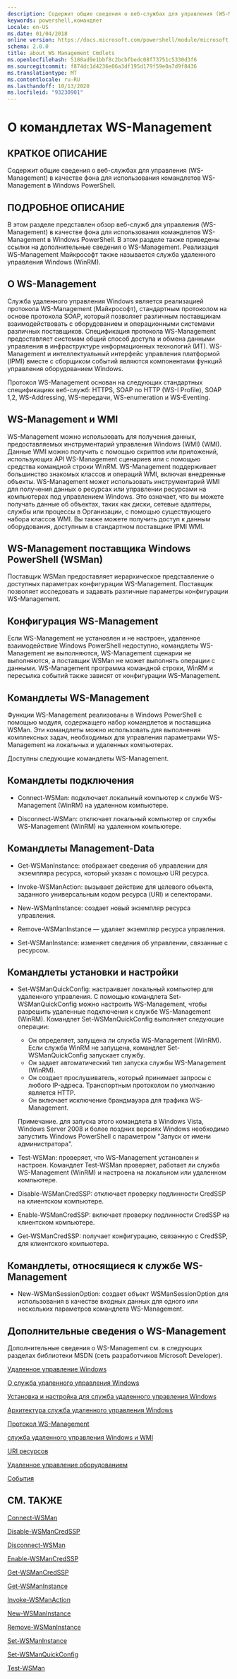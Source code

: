 ```yaml
---
description: Содержит общие сведения о веб-службах для управления (WS-Management) в качестве фона для использования командлетов WS-Management в Windows PowerShell.
keywords: powershell,командлет
Locale: en-US
ms.date: 01/04/2018
online version: https://docs.microsoft.com/powershell/module/microsoft.wsman.management/about/about_ws-management_cmdlets?view=powershell-7.1&WT.mc_id=ps-gethelp
schema: 2.0.0
title: about_WS Management_Cmdlets
ms.openlocfilehash: 5188ad9e1bbf8c2bcbfbedc08f73751c5330d3f6
ms.sourcegitcommit: f874dc1d4236e06a3df195d179f59e0a7d9f8436
ms.translationtype: MT
ms.contentlocale: ru-RU
ms.lasthandoff: 10/13/2020
ms.locfileid: "93230901"
---
```

# <a name="about-ws-management-cmdlets"></a>О командлетах WS-Management

## <a name="short-description"></a>КРАТКОЕ ОПИСАНИЕ

Содержит общие сведения о веб-службах для управления (WS-Management) в качестве фона для использования командлетов WS-Management в Windows PowerShell.

## <a name="long-description"></a>ПОДРОБНОЕ ОПИСАНИЕ

В этом разделе представлен обзор веб-служб для управления (WS-Management) в качестве фона для использования командлетов WS-Management в Windows PowerShell. В этом разделе также приведены ссылки на дополнительные сведения о WS-Management. Реализация WS-Management Майкрософт также называется служба удаленного управления Windows (WinRM).

## <a name="about-ws-management"></a>О WS-Management

Служба удаленного управления Windows является реализацией протокола WS-Management (Майкрософт), стандартным протоколом на основе протокола SOAP, который позволяет различным поставщикам взаимодействовать с оборудованием и операционными системами различных поставщиков. Спецификация протокола WS-Management предоставляет системам общий способ доступа и обмена данными управления в инфраструктуре информационных технологий (ИТ). WS-Management и интеллектуальный интерфейс управления платформой (IPMI) вместе с сборщиком событий являются компонентами функций управления оборудованием Windows.

Протокол WS-Management основан на следующих стандартных спецификациях веб-служб: HTTPS, SOAP по HTTP (WS-I Profile), SOAP 1,2, WS-Addressing, WS-передачи, WS-enumeration и WS-Eventing.

## <a name="ws-management-and-wmi"></a>WS-Management и WMI

WS-Management можно использовать для получения данных, предоставляемых инструментарий управления Windows (WMI) (WMI). Данные WMI можно получить с помощью скриптов или приложений, использующих API WS-Management сценариев или с помощью средства командной строки WinRM. WS-Management поддерживает большинство знакомых классов и операций WMI, включая внедренные объекты. WS-Management может использовать инструментарий WMI для получения данных о ресурсах или управлении ресурсами на компьютерах под управлением Windows. Это означает, что вы можете получать данные об объектах, таких как диски, сетевые адаптеры, службы или процессы в Организации, с помощью существующего набора классов WMI. Вы также можете получить доступ к данным оборудования, доступным в стандартном поставщике IPMI WMI.

## <a name="ws-management-windows-powershell-provider-wsman"></a>WS-Management поставщика Windows PowerShell (WSMan)

Поставщик WSMan предоставляет иерархическое представление о доступных параметрах конфигурации WS-Management. Поставщик позволяет исследовать и задавать различные параметры конфигурации WS-Management.

## <a name="ws-management-configuration"></a>Конфигурация WS-Management

Если WS-Management не установлен и не настроен, удаленное взаимодействие Windows PowerShell недоступно, командлеты WS-Management не выполняются, WS-Management сценарии не выполняются, а поставщик WSMan не может выполнять операции с данными. WS-Management программа командной строки, WinRM и пересылка событий также зависят от конфигурации WS-Management.

## <a name="ws-management-cmdlets"></a>Командлеты WS-Management

Функции WS-Management реализованы в Windows PowerShell с помощью модуля, содержащего набор командлетов и поставщика WSMan. Эти командлеты можно использовать для выполнения комплексных задач, необходимых для управления параметрами WS-Management на локальных и удаленных компьютерах.

Доступны следующие командлеты WS-Management.

## <a name="connection-cmdlets"></a>Командлеты подключения

- Connect-WSMan: подключает локальный компьютер к службе WS-Management (WinRM) на удаленном компьютере.

- Disconnect-WSMan: отключает локальный компьютер от службы WS-Management (WinRM) на удаленном компьютере.

## <a name="management-data-cmdlets"></a>Командлеты Management-Data

- Get-WSManInstance: отображает сведения об управлении для экземпляра ресурса, который указан с помощью URI ресурса.

- Invoke-WSManAction: вызывает действие для целевого объекта, заданного универсальным кодом ресурса (URI) и селекторами.

- New-WSManInstance: создает новый экземпляр ресурса управления.

- Remove-WSManInstance — удаляет экземпляр ресурса управления.

- Set-WSManInstance: изменяет сведения об управлении, связанные с ресурсом.

## <a name="setup-and-configuration-cmdlets"></a>Командлеты установки и настройки

- Set-WSManQuickConfig: настраивает локальный компьютер для удаленного управления.
  С помощью командлета Set-WSManQuickConfig можно настроить WS-Management, чтобы разрешить удаленные подключения к службе WS-Management (WinRM). Командлет Set-WSManQuickConfig выполняет следующие операции:
  - Он определяет, запущена ли служба WS-Management (WinRM). Если служба WinRM не запущена, командлет Set-WSManQuickConfig запускает службу.
  - Он задает автоматический тип запуска службы WS-Management (WinRM).
  - Он создает прослушиватель, который принимает запросы с любого IP-адреса. Транспортным протоколом по умолчанию является HTTP.
  - Он включает исключение брандмауэра для трафика WS-Management.

  Примечание. для запуска этого командлета в Windows Vista, Windows Server 2008 и более поздних версиях Windows необходимо запустить Windows PowerShell с параметром "Запуск от имени администратора".

- Test-WSMan: проверяет, что WS-Management установлен и настроен. Командлет Test-WSMan проверяет, работает ли служба WS-Management (WinRM) и настроена на локальном или удаленном компьютере.

- Disable-WSManCredSSP: отключает проверку подлинности CredSSP на клиентском компьютере.

- Enable-WSManCredSSP: включает проверку подлинности CredSSP на клиентском компьютере.

- Get-WSManCredSSP: получает конфигурацию, связанную с CredSSP, для клиентского компьютера.

## <a name="ws-management-specific-cmdlets"></a>Командлеты, относящиеся к службе WS-Management

- New-WSManSessionOption: создает объект WSManSessionOption для использования в качестве входных данных для одного или нескольких параметров командлета WS-Management.

## <a name="additional-ws-management-information"></a>Дополнительные сведения о WS-Management

Дополнительные сведения о WS-Management см. в следующих разделах библиотеки MSDN (сеть разработчиков Microsoft Developer).

[Удаленное управление Windows](/windows/win32/winrm/portal)

[О служба удаленного управления Windows](/windows/win32/winrm/about-windows-remote-management)

[Установка и настройка для служба удаленного управления Windows](/windows/win32/winrm/installation-and-configuration-for-windows-remote-management)

[Архитектура служба удаленного управления Windows](/windows/win32/winrm/windows-remote-management-architecture)

[Протокол WS-Management](/windows/win32/winrm/ws-management-protocol)

[служба удаленного управления Windows и WMI](/windows/win32/winrm/windows-remote-management-and-wmi)

[URI ресурсов](/windows/win32/winrm/resource-uris)

[Удаленное управление оборудованием](/windows/win32/winrm/remote-hardware-management)

[События](/windows/win32/winrm/events)

## <a name="see-also"></a>СМ. ТАКЖЕ

[Connect-WSMan](xref:Microsoft.WSMan.Management.Connect-WSMan)

[Disable-WSManCredSSP](xref:Microsoft.WSMan.Management.Disable-WSManCredSSP)

[Disconnect-WSMan](xref:Microsoft.WSMan.Management.Disconnect-WSMan)

[Enable-WSManCredSSP](xref:Microsoft.WSMan.Management.Enable-WSManCredSSP)

[Get-WSManCredSSP](xref:Microsoft.WSMan.Management.Get-WSManCredSSP)

[Get-WSManInstance](xref:Microsoft.WSMan.Management.Get-WSManInstance)

[Invoke-WSManAction](xref:Microsoft.WSMan.Management.Invoke-WSManAction)

[New-WSManInstance](xref:Microsoft.WSMan.Management.New-WSManInstance)

[Remove-WSManInstance](xref:Microsoft.WSMan.Management.Remove-WSManInstance)

[Set-WSManInstance](xref:Microsoft.WSMan.Management.Set-WSManInstance)

[Set-WSManQuickConfig](xref:Microsoft.WSMan.Management.Set-WSManQuickConfig)

[Test-WSMan](xref:Microsoft.WSMan.Management.Test-WSMan)
